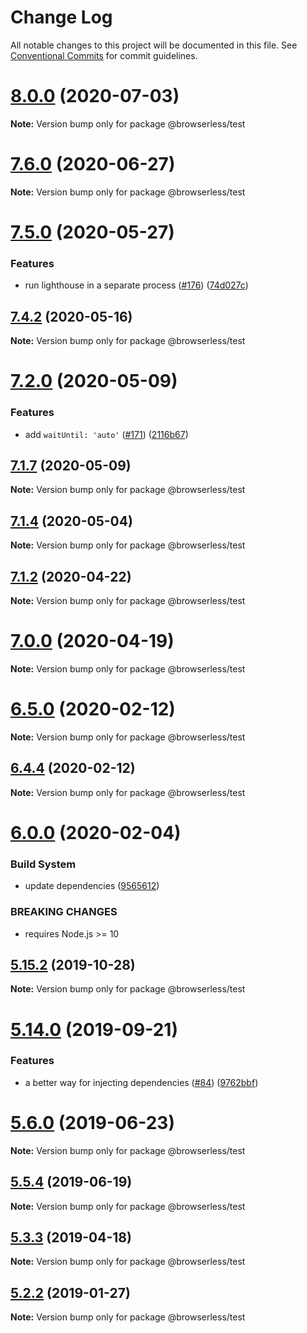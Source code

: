 # Change Log

All notable changes to this project will be documented in this file.
See [Conventional Commits](https://conventionalcommits.org) for commit guidelines.

# [8.0.0](https://github.com/microlinkhq/browserless/tree/master/packages/test/compare/v7.6.4...v8.0.0) (2020-07-03)

**Note:** Version bump only for package @browserless/test





# [7.6.0](https://github.com/microlinkhq/browserless/tree/master/packages/test/compare/v7.6.0-beta.3...v7.6.0) (2020-06-27)

**Note:** Version bump only for package @browserless/test





# [7.5.0](https://github.com/microlinkhq/browserless/tree/master/packages/test/compare/v7.4.4...v7.5.0) (2020-05-27)


### Features

* run lighthouse in a separate process ([#176](https://github.com/microlinkhq/browserless/tree/master/packages/test/issues/176)) ([74d027c](https://github.com/microlinkhq/browserless/tree/master/packages/test/commit/74d027cb8b1a40bec053c4e0c408f8193a55c23d))





## [7.4.2](https://github.com/microlinkhq/browserless/tree/master/packages/test/compare/v7.4.1...v7.4.2) (2020-05-16)

**Note:** Version bump only for package @browserless/test





# [7.2.0](https://github.com/microlinkhq/browserless/tree/master/packages/test/compare/v7.1.7...v7.2.0) (2020-05-09)


### Features

* add `waitUntil: 'auto'` ([#171](https://github.com/microlinkhq/browserless/tree/master/packages/test/issues/171)) ([2116b67](https://github.com/microlinkhq/browserless/tree/master/packages/test/commit/2116b67ccddf210b76594fa71b053ee5c4b7e28c))





## [7.1.7](https://github.com/microlinkhq/browserless/tree/master/packages/test/compare/v7.1.6...v7.1.7) (2020-05-09)

**Note:** Version bump only for package @browserless/test





## [7.1.4](https://github.com/microlinkhq/browserless/tree/master/packages/test/compare/v7.1.3...v7.1.4) (2020-05-04)

**Note:** Version bump only for package @browserless/test





## [7.1.2](https://github.com/microlinkhq/browserless/tree/master/packages/test/compare/v7.1.1...v7.1.2) (2020-04-22)

**Note:** Version bump only for package @browserless/test





# [7.0.0](https://github.com/microlinkhq/browserless/tree/master/packages/test/compare/v6.14.4...v7.0.0) (2020-04-19)

**Note:** Version bump only for package @browserless/test





# [6.5.0](https://github.com/microlinkhq/browserless/tree/master/packages/test/compare/v6.4.4...v6.5.0) (2020-02-12)

**Note:** Version bump only for package @browserless/test





## [6.4.4](https://github.com/microlinkhq/browserless/tree/master/packages/test/compare/v6.4.3...v6.4.4) (2020-02-12)

**Note:** Version bump only for package @browserless/test





# [6.0.0](https://github.com/microlinkhq/browserless/tree/master/packages/test/compare/v5.22.1...v6.0.0) (2020-02-04)


### Build System

* update dependencies ([9565612](https://github.com/microlinkhq/browserless/tree/master/packages/test/commit/956561290aad05cca7b090b53a50f601bae20a67))


### BREAKING CHANGES

* requires Node.js >= 10





## [5.15.2](https://github.com/microlinkhq/browserless/tree/master/packages/test/compare/v5.15.1...v5.15.2) (2019-10-28)

**Note:** Version bump only for package @browserless/test





# [5.14.0](https://github.com/microlinkhq/browserless/tree/master/packages/test/compare/v5.13.4...v5.14.0) (2019-09-21)


### Features

* a better way for injecting dependencies ([#84](https://github.com/microlinkhq/browserless/tree/master/packages/test/issues/84)) ([9762bbf](https://github.com/microlinkhq/browserless/tree/master/packages/test/commit/9762bbf))





# [5.6.0](https://github.com/microlinkhq/browserless/tree/master/packages/test/compare/v5.5.5...v5.6.0) (2019-06-23)

**Note:** Version bump only for package @browserless/test





## [5.5.4](https://github.com/microlinkhq/browserless/tree/master/packages/test/compare/v5.5.3...v5.5.4) (2019-06-19)

**Note:** Version bump only for package @browserless/test





## [5.3.3](https://github.com/microlinkhq/browserless/tree/master/packages/test/compare/v5.3.2...v5.3.3) (2019-04-18)

**Note:** Version bump only for package @browserless/test





## [5.2.2](https://github.com/microlinkhq/browserless/tree/master/packages/test/compare/v5.2.1...v5.2.2) (2019-01-27)

**Note:** Version bump only for package @browserless/test
